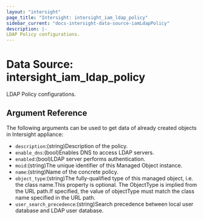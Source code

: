 ```yaml
---
layout: "intersight"
page_title: "Intersight: intersight_iam_ldap_policy"
sidebar_current: "docs-intersight-data-source-iamLdapPolicy"
description: |-
LDAP Policy configurations.
---
```


# Data Source: intersight_iam_ldap_policy
LDAP Policy configurations.
## Argument Reference
The following arguments can be used to get data of already created objects in Intersight appliance:
* `description`:(string)Description of the policy.
* `enable_dns`:(bool)Enables DNS to access LDAP servers.
* `enabled`:(bool)LDAP server performs authentication.
* `moid`:(string)The unique identifier of this Managed Object instance.
* `name`:(string)Name of the concrete policy.
* `object_type`:(string)The fully-qualified type of this managed object, i.e. the class name.This property is optional. The ObjectType is implied from the URL path.If specified, the value of objectType must match the class name specified in the URL path.
* `user_search_precedence`:(string)Search precedence between local user database and LDAP user database.
